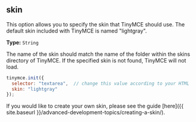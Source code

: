 ## skin

This option allows you to specify the skin that TinyMCE should use. The default skin included with TinyMCE is named "lightgray".

**Type:** `String`

The name of the skin should match the name of the folder within the skins directory of TinyMCE. If the specified skin is not found, TinyMCE will not load.

```js
tinymce.init({
  selector: "textarea",  // change this value according to your HTML
  skin: "lightgray"
});
```

If you would like to create your own skin, please see the guide [here]({{ site.baseurl }}/advanced-development-topics/creating-a-skin/).
